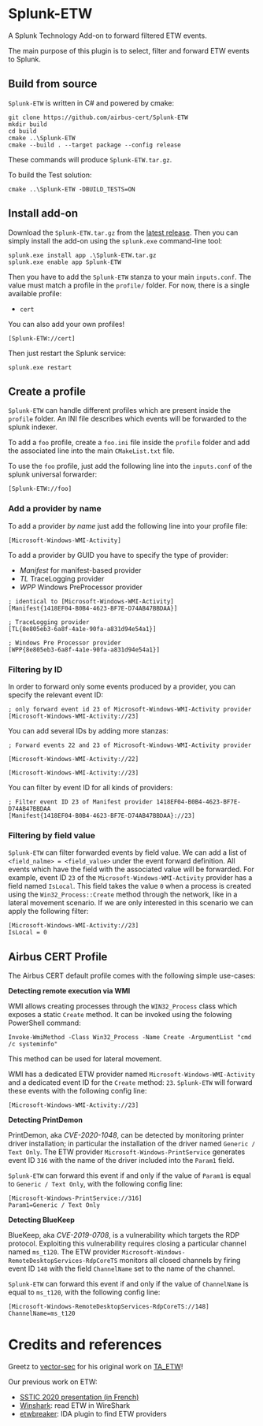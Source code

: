 # Splunk-ETW

A Splunk Technology Add-on to forward filtered ETW events.

The main purpose of this plugin is to select, filter and forward ETW events to Splunk.

## Build from source

`Splunk-ETW` is written in C# and powered by cmake:

```
git clone https://github.com/airbus-cert/Splunk-ETW
mkdir build
cd build
cmake ..\Splunk-ETW
cmake --build . --target package --config release
```

These commands will produce `Splunk-ETW.tar.gz`.

To build the Test solution:

```
cmake ..\Splunk-ETW -DBUILD_TESTS=ON
```

## Install add-on

Download the `Splunk-ETW.tar.gz` from the [latest release](https://github.com/airbus-cert/Splunk-ETW/releases/latest).
Then you can simply install the add-on using the `splunk.exe` command-line tool:

```
splunk.exe install app .\Splunk-ETW.tar.gz
splunk.exe enable app Splunk-ETW
```

Then you have to add the `Splunk-ETW` stanza to your main `inputs.conf`. The value must match a profile in the `profile/` folder. For now, there is a single available profile:
* `cert`

You can also add your own profiles!

```
[Splunk-ETW://cert]
```

Then just restart the Splunk service:
```
splunk.exe restart
```

## Create a profile

`Splunk-ETW` can handle different profiles which are present inside the `profile` folder.
An INI file describes which events will be forwarded to the splunk indexer.

To add a `foo` profile, create a `foo.ini` file inside the `profile` folder and add the associated line into the main `CMakeList.txt` file.

To use the `foo` profile, just add the following line into the `inputs.conf` of the splunk universal forwarder:
```
[Splunk-ETW://foo]
```

### Add a provider by name

To add a provider *by name* just add the following line into your profile file:
```
[Microsoft-Windows-WMI-Activity]
```

To add a provider by GUID you have to specify the type of provider:
* *Manifest* for manifest-based provider
* *TL* TraceLogging provider
* *WPP* Windows PreProcessor provider

```
; identical to [Microsoft-Windows-WMI-Activity]
[Manifest{1418EF04-B0B4-4623-BF7E-D74AB47BBDAA}]

; TraceLogging provider
[TL{8e805eb3-6a8f-4a1e-90fa-a831d94e54a1}]

; Windows Pre Processor provider
[WPP{8e805eb3-6a8f-4a1e-90fa-a831d94e54a1}]
```

### Filtering by ID

In order to forward only some events produced by a provider, you can specify the relevant event ID:
```
; only forward event id 23 of Microsoft-Windows-WMI-Activity provider
[Microsoft-Windows-WMI-Activity://23]
```

You can add several IDs by adding more stanzas:

```
; Forward events 22 and 23 of Microsoft-Windows-WMI-Activity provider

[Microsoft-Windows-WMI-Activity://22]

[Microsoft-Windows-WMI-Activity://23]
```

You can filter by event ID for all kinds of providers:
```
; Filter event ID 23 of Manifest provider 1418EF04-B0B4-4623-BF7E-D74AB47BBDAA
[Manifest{1418EF04-B0B4-4623-BF7E-D74AB47BBDAA}://23]
```

### Filtering by field value

`Splunk-ETW` can filter forwarded events by field value. We can add a list of `<field_nalme> = <field_value>` under the event forward definition.
All events which have the field with the associated value will be forwarded. For example, event ID `23` of the `Microsoft-Windows-WMI-Activity` provider has a field named `IsLocal`.
This field takes the value `0` when a process is created using the `Win32_Process::Create` method through the network, like in a lateral movement scenario.
If we are only interested in this scenario we can apply the following filter:

```
[Microsoft-Windows-WMI-Activity://23]
IsLocal = 0
```

## Airbus CERT Profile

The Airbus CERT default profile comes with the following simple use-cases:

**Detecting remote execution via WMI**

WMI allows creating processes through the `WIN32_Process` class which exposes a static `Create` method. It can be invoked using the folowing PowerShell command:

```
Invoke-WmiMethod -Class Win32_Process -Name Create -ArgumentList "cmd /c systeminfo"
```

This method can be used for lateral movement.

WMI has a dedicated ETW provider named `Microsoft-Windows-WMI-Activity` and a dedicated event ID for the `Create` method: `23`. `Splunk-ETW` will forward these events with the following config line:

```
[Microsoft-Windows-WMI-Activity://23]
```

**Detecting PrintDemon**

PrintDemon, aka *CVE-2020-1048*, can be detected by monitoring printer driver installation; in particular the installation of the driver named `Generic / Text Only`.
The ETW provider `Microsoft-Windows-PrintService` generates event ID `316` with the name of the driver included into the `Param1` field.

`Splunk-ETW` can forward this event if and only if the value of `Param1` is equal to `Generic / Text Only`, with the following config line:
```
[Microsoft-Windows-PrintService://316]
Param1=Generic / Text Only
```

**Detecting BlueKeep**

BlueKeep, aka *CVE-2019-0708*, is a vulnerability which targets the RDP protocol. Exploiting this vulnerability requires closing a particular channel named `ms_t120`.
The ETW provider `Microsoft-Windows-RemoteDesktopServices-RdpCoreTS` monitors all closed channels by firing event ID `148` with the field `ChannelName` set to the name of the channel.

`Splunk-ETW` can forward this event if and only if the value of `ChannelName` is equal to `ms_t120`, with the following config line:

```
[Microsoft-Windows-RemoteDesktopServices-RdpCoreTS://148]
ChannelName=ms_t120
```

# Credits and references

Greetz to [vector-sec](https://github.com/vector-sec/) for his original work on [TA_ETW](https://github.com/vector-sec/TA_ETW)!

Our previous work on ETW:

* [SSTIC 2020 presentation (in French)](https://sstic.org/2020/presentation/quand_les_bleus_se_prennent_pour_des_chercheurs_de_vulnrabilites/)
* [Winshark](https://github.com/airbus-cert/Winshark): read ETW in WireShark
* [etwbreaker](https://github.com/airbus-cert/etwbreaker): IDA plugin to find ETW providers
